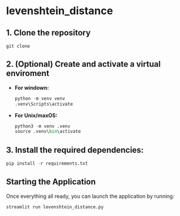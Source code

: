 # **levenshtein_distance**
 
## **1. Clone the repository**
```git
git clone 
```

## **2. (Optional) Create and activate a virtual enviroment**
* **For windown:**
    ```python
    python -m venv venv
    .venv\Scripts\activate
    ```

* **For Unix/maxOS:**
    ```python
    python3 -m venv .venv
    source .venv\bin\activate
    ```

## **3. Install the required dependencies:**
```python
pip install -r requirements.txt
```

## **Starting the Application**
Once everything all ready, you can launch the application by running:

```python
streamlit run levenshtein_distance.py
```